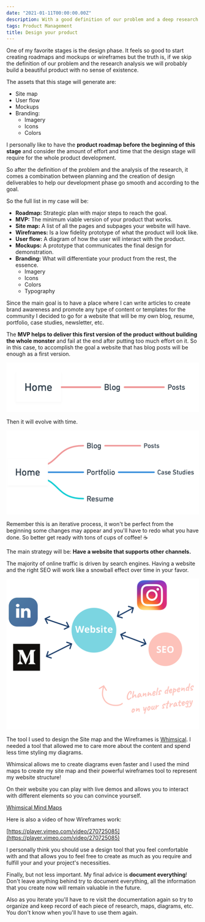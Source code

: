 ```yaml
---
date: "2021-01-11T00:00:00.00Z"
description: With a good definition of our problem and a deep research and understanding of our user we can design the strategy of our product!
tags: Product Management
title: Design your product
---
```


One of my favorite stages is the design phase. It feels so good to start creating roadmaps and mockups or wireframes but the truth is, if we skip the definition of our problem and the research analysis we will probably build a beautiful product with no sense of existence.

The assets that this stage will generate are:

- Site map
- User flow
- Mockups
- Branding:
  - Imagery
  - Icons
  - Colors

I personally like to have the **product roadmap before the beginning of this stage** and consider the amount of effort and time that the design stage will require for the whole product development.

So after the definition of the problem and the analysis of the research, it comes a combination between planning and the creation of design deliverables to help our development phase go smooth and according to the goal.

So the full list in my case will be:

- **Roadmap:** Strategic plan with major steps to reach the goal.
- **MVP:** The minimum viable version of your product that works.
- **Site map:** A list of all the pages and subpages your website will have.
- **Wireframes:** Is a low fidelity prototype of what the product will look like.
- **User flow:** A diagram of how the user will interact with the product.
- **Mockups:** A prototype that communicates the final design for demonstration.
- **Branding:** What will differentiate your product from the rest, the essence.
  - Imagery
  - Icons
  - Colors
  - Typography

Since the main goal is to have a place where I can write articles to create brand awareness and promote any type of content or templates for the community I decided to go for a website that will be my own blog, resume, portfolio, case studies, newsletter, etc.

The **MVP helps to deliver this first version of the product without building the whole monster** and fail at the end after putting too much effort on it. So in this case, to accomplish the goal a website that has blog posts will be enough as a first version.

![Minimum Viable Product](mvp.png)

Then it will evolve with time.

![Minimum Viable Product evolved](mvp-evolved.png)

Remember this is an iterative process, it won't be perfect from the beginning some changes may appear and you'll have to redo what you have done. So better get ready with tons of cups of coffee! ☕️

The main strategy will be: **Have a website that supports other channels.**

The majority of online traffic is driven by search engines. Having a website and the right SEO will work like a snowball effect over time in your favor.

![Designing strategy channels](channels.png)

The tool I used to design the Site map and the Wireframes is [Whimsical](https://whimsical.com/). I needed a tool that allowed me to care more about the content and spend less time styling my diagrams.

Whimsical allows me to create diagrams even faster and I used the mind maps to create my site map and their powerful wireframes tool to represent my website structure!

On their website you can play with live demos and allows you to interact with different elements so you can convince yourself.

[Whimsical Mind Maps](https://whimsical.com/mind-maps)

Here is also a video of how Wireframes work:

[https://player.vimeo.com/video/270725085](https://player.vimeo.com/video/270725085)

I personally think you should use a design tool that you feel comfortable with and that allows you to feel free to create as much as you require and fulfill your and your project's necessities.

Finally, but not less important. My final advice is **document everything**! Don't leave anything behind try to document everything, all the information that you create now will remain valuable in the future.

Also as you iterate you'll have to re visit the documentation again so try to organize and keep record of each piece of research, maps, diagrams, etc. You don't know when you'll have to use them again.
